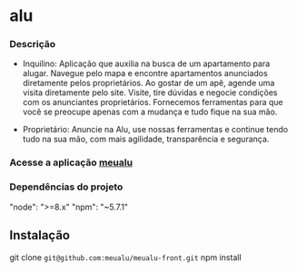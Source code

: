 # alu

### Descrição
* Inquilino:
Aplicação que auxilia na busca de um apartamento para alugar.
Navegue pelo mapa e encontre apartamentos anunciados diretamente pelos proprietários.
Ao gostar de um apê, agende uma visita diretamente pelo site.
Visite, tire dúvidas e negocie condições com os anunciantes proprietários. Fornecemos ferramentas para que você se preocupe apenas com a mudança e tudo fique na sua mão.

* Proprietário:
Anuncie na Alu, use nossas ferramentas e continue tendo tudo na sua mão, com mais agilidade, transparência e segurança.

### Acesse a aplicação [meualu](http://meualu.com/#!/)

### Dependências do projeto

"node": ">=8.x"
"npm": "~5.7.1"

## Instalação

git clone `git@github.com:meualu/meualu-front.git`
npm install
